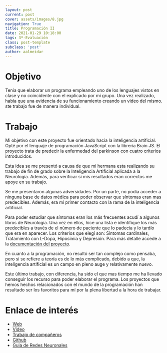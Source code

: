 ```yaml
---
layout: post
current: post
cover: assets/images/8.jpg
navigation: True
title: Programación II
date: 2021-01-29 10:18:00
tags: 3º-Evaluación
class: post-template
subclass: 'post'
author: aalmeidar
---
```


# Objetivo
Tenía que elaborar un programa empleando uno de los lenguajes vistos en clase y no coincidente con el explicado por mi grupo. Una vez realizado, había que una evidencia de su funcionamiento creando un video del mismo. ste trabajo fue de manera individual.

# Trabajo

Mi objetivo con este proyecto fue orientado hacia la inteligencia artificial. Opté por el lenguaje de programación JavaScript con la librería Brain JS. El proyecto trata de predecir la enfermedad del parkinson con cuatro criterios introducidos. 

Esta idea se me presentó a causa de que mi hermana esta realizando su trabajo de fin de grado sobre la Inteligencia Artificial aplicada a la Neurología. Además, para verificar si mis resultados eran correctos me apoye en su trabajo.

Se me presentaron algunas adversidades. Por un parte, no podía acceder a ninguna base de datos médica para poder observar que síntomas eran mas predecibles. Además, era mi primer contacto con la rama de la inteligencia artificial. 

Para poder estudiar que síntomas eran los más frecuentes acudí a algunos libros de Neurología. Una vez en ellos, hice una lista e identifique los más predecibles a través de el número de paciente que lo padecia y lo tardío que era en aparecer. Los criterios que elegí son: Síntomas cardinales, Tratamiento con L-Dopa, Hiposímia y Depresión. Para más detalle accede a la [documentación del proyecto](https://aalmeidar.github.io/parkinJSon/doc.html).

En cuanto a la programación, no resultó ser tan complejo como pensaba, pero si se refiere a teoría es de lo más complicado, debido a que, la inteligencia artificial es un campo en pleno auge y relativamente nuevo.

Este último trabajo, con diferencia, ha sido el que mas tiempo me ha llevado conseguir los recurso para poder elaborar el programa. Los proyectos que hemos hechos relacionados con el mundo de la programación han resultado ser los favoritos para mí por la plena libertad a la hora de trabajar.


# Enlace de interés 

- [Web](https://aalmeidar.github.io/parkinJSon/)
- [Video](https://drive.google.com/file/d/1VR93HKjs7uTgzsNcrPgEE6H1FHAQL2ju/view)
- [Trabajo de compañeros](https://fernandosax.wordpress.com/2021/04/23/programacion-ii-2o-bach-tic/)
- [Github](https://github.com/aalmeidar/aalmeidar.github.io/tree/main/parkinJSon)
- [Guia de Redes Neuronales](https://www.upgrad.com/blog/neural-network-tutorial-step-by-step-guide-for-beginners/)

